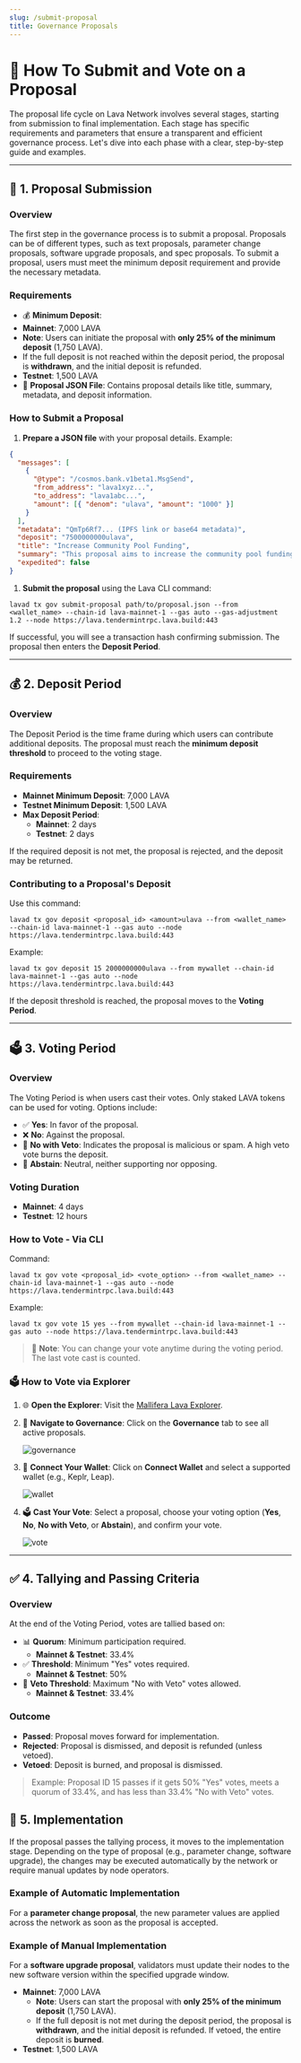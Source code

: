 ```yaml
---
slug: /submit-proposal
title: Governance Proposals
---
```


# 📜 How To Submit and Vote on a Proposal

The proposal life cycle on Lava Network involves several stages, starting from submission to final implementation. Each stage has specific requirements and parameters that ensure a transparent and efficient governance process. Let's dive into each phase with a clear, step-by-step guide and examples.

---

## 📝 **1. Proposal Submission**

### **Overview**

The first step in the governance process is to submit a proposal. Proposals can be of different types, such as text proposals, parameter change proposals, software upgrade proposals, and spec proposals. To submit a proposal, users must meet the minimum deposit requirement and provide the necessary metadata.

### **Requirements**

- 💰 **Minimum Deposit**:
- **Mainnet**: 7,000 LAVA
- **Note**: Users can initiate the proposal with **only 25% of the minimum deposit** (1,750 LAVA).
- If the full deposit is not reached within the deposit period, the proposal is **withdrawn**, and the initial deposit is refunded.
- **Testnet**: 1,500 LAVA
- 📄 **Proposal JSON File**: Contains proposal details like title, summary, metadata, and deposit information.

### **How to Submit a Proposal**

1. **Prepare a JSON file** with your proposal details. Example:

```json
{
  "messages": [
    {
      "@type": "/cosmos.bank.v1beta1.MsgSend",
      "from_address": "lava1xyz...",
      "to_address": "lava1abc...",
      "amount": [{ "denom": "ulava", "amount": "1000" }]
    }
  ],
  "metadata": "QmTp6Rf7... (IPFS link or base64 metadata)",
  "deposit": "7500000000ulava",
  "title": "Increase Community Pool Funding",
  "summary": "This proposal aims to increase the community pool funding to support ecosystem projects.",
  "expedited": false
}
```

1. **Submit the proposal** using the Lava CLI command:

```shell
lavad tx gov submit-proposal path/to/proposal.json --from <wallet_name> --chain-id lava-mainnet-1 --gas auto --gas-adjustment 1.2 --node https://lava.tendermintrpc.lava.build:443
```

If successful, you will see a transaction hash confirming submission. The proposal then enters the **Deposit Period**.

---

## 💰 **2\. Deposit Period**

### **Overview**

The Deposit Period is the time frame during which users can contribute additional deposits. The proposal must reach the **minimum deposit threshold** to proceed to the voting stage.

### **Requirements**

- **Mainnet Minimum Deposit**: 7,000 LAVA
- **Testnet Minimum Deposit**: 1,500 LAVA
- **Max Deposit Period**:
  - **Mainnet**: 2 days
  - **Testnet**: 2 days

If the required deposit is not met, the proposal is rejected, and the deposit may be returned.

### **Contributing to a Proposal's Deposit**

Use this command:

```shell
lavad tx gov deposit <proposal_id> <amount>ulava --from <wallet_name> --chain-id lava-mainnet-1 --gas auto --node https://lava.tendermintrpc.lava.build:443
```

Example:

```shell
lavad tx gov deposit 15 2000000000ulava --from mywallet --chain-id lava-mainnet-1 --gas auto --node https://lava.tendermintrpc.lava.build:443
```

If the deposit threshold is reached, the proposal moves to the **Voting Period**.

---

## 🗳️ **3\. Voting Period**

### **Overview**

The Voting Period is when users cast their votes. Only staked LAVA tokens can be used for voting. Options include:

- ✅ **Yes**: In favor of the proposal.
- ❌ **No**: Against the proposal.
- 🚫 **No with Veto**: Indicates the proposal is malicious or spam. A high veto vote burns the deposit.
- 🤷 **Abstain**: Neutral, neither supporting nor opposing.

### **Voting Duration**

- **Mainnet**: 4 days
- **Testnet**: 12 hours

### **How to Vote - Via CLI**

Command:

```shell
lavad tx gov vote <proposal_id> <vote_option> --from <wallet_name> --chain-id lava-mainnet-1 --gas auto --node https://lava.tendermintrpc.lava.build:443
```

Example:

```shell
lavad tx gov vote 15 yes --from mywallet --chain-id lava-mainnet-1 --gas auto --node https://lava.tendermintrpc.lava.build:443
```

> 📌 **Note**: You can change your vote anytime during the voting period. The last vote cast is counted.

### 🗳️ **How to Vote via Explorer**

1. 🌐 **Open the Explorer**: Visit the [Mallifera Lava Explorer](https://lava-explorer.mellifera.network/lava).
2. 📂 **Navigate to Governance**: Click on the **Governance** tab to see all active proposals.

   ![governance](/img/governance/governance.png)

3. 🔗 **Connect Your Wallet**: Click on **Connect Wallet** and select a supported wallet (e.g., Keplr, Leap).

   ![wallet](/img/governance/wallet.png)

4. 🗳️ **Cast Your Vote**: Select a proposal, choose your voting option (**Yes**, **No**, **No with Veto**, or **Abstain**), and confirm your vote.

   ![vote](/img/governance/vote.png)

---

## ✅ **4\. Tallying and Passing Criteria**

### **Overview**

At the end of the Voting Period, votes are tallied based on:

- 📊 **Quorum**: Minimum participation required.
  - **Mainnet & Testnet**: 33.4%
- ✅ **Threshold**: Minimum "Yes" votes required.
  - **Mainnet & Testnet**: 50%
- 🚫 **Veto Threshold**: Maximum "No with Veto" votes allowed.
  - **Mainnet & Testnet**: 33.4%

### **Outcome**

- **Passed**: Proposal moves forward for implementation.
- **Rejected**: Proposal is dismissed, and deposit is refunded (unless vetoed).
- **Vetoed**: Deposit is burned, and proposal is dismissed.

> Example: Proposal ID 15 passes if it gets 50% "Yes" votes, meets a quorum of 33.4%, and has less than 33.4% "No with Veto" votes.

## 🚀 **5. Implementation**

If the proposal passes the tallying process, it moves to the implementation stage. Depending on the type of proposal (e.g., parameter change, software upgrade), the changes may be executed automatically by the network or require manual updates by node operators.

### **Example of Automatic Implementation**

For a **parameter change proposal**, the new parameter values are applied across the network as soon as the proposal is accepted.

### **Example of Manual Implementation**

For a **software upgrade proposal**, validators must update their nodes to the new software version within the specified upgrade window.

- **Mainnet**: 7,000 LAVA
  - **Note**: Users can start the proposal with **only 25% of the minimum deposit** (1,750 LAVA).
  - If the full deposit is not met during the deposit period, the proposal is **withdrawn**, and the initial deposit is refunded. If vetoed, the entire deposit is **burned**.
- **Testnet**: 1,500 LAVA
